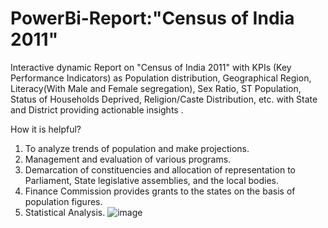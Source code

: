 # PowerBi-Report:"Census of India 2011"

Interactive dynamic Report on "Census of India 2011" with KPIs (Key Performance Indicators) as Population distribution, Geographical Region, 
Literacy(With Male and Female segregation), Sex Ratio, ST Population, Status of Households Deprived, Religion/Caste Distribution, etc. with State and District 
providing actionable insights .

How it is helpful?
1. To analyze trends of population and make projections.
2. Management and evaluation of various programs.
3. Demarcation of constituencies and allocation of representation to Parliament, State legislative assemblies, and the local bodies.
4. Finance Commission provides grants to the states on the basis of population figures.
5. Statistical Analysis.
![image](https://user-images.githubusercontent.com/85281225/188272891-0c115c35-5ab9-419d-ac9f-0c2233972a97.png)
